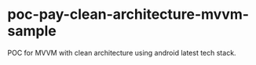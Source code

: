 # poc-pay-clean-architecture-mvvm-sample

POC for MVVM with clean architecture using android latest tech stack.
